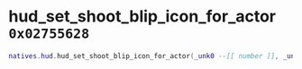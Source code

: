 # hud_set_shoot_blip_icon_for_actor `0x02755628`

```lua
natives.hud.hud_set_shoot_blip_icon_for_actor(_unk0 --[[ number ]], _unk1 --[[ number ]])
```